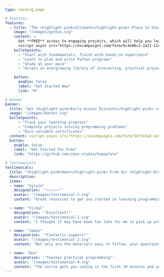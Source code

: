 ```yaml
---
type: landing_page

# Features
features:
  - title: "The <highlight-pink>Ultimate</highlight-pink> Place to Start <highlight-blue>Coding</highlight-blue>"
    image: "/images/python.svg"
    content: >
      Get **FREE** access to engaging projects, which will help you learn Python:
      <script async src="https://eocampaign1.com/form/bc4e96c2-2a21-11ef-a232-4756bf35ba80.js" data-form="bc4e96c2-2a21-11ef-a232-4756bf35ba80"></script>
    bulletpoints:
      - "Start with fundamentals, finish with hands-on experience"
      - "Learn to plan and write Python programs"
      - "Study at your pace"
      - "Access an evergrowing library of interesting, practical projects"

    button:
      enable: false
      label: "Get Started Now"
      link: "#"

# Banner
banner:
  title: "Get <highlight-pink>Early Access Discount</highlight-pink> to Our <highlight-blue>Premium Online Learning Platform.</highlight-blue>"
  image: "/images/banner.svg"
  bulletpoints:
      - "Track your learning progress"
      - "Complete projects solving programming problems"
      - "Earn valuable certificates"
  content: <script async src="https://eocampaign1.com/form/58f243a8-2a53-11ef-8d66-1d7b758a093b.js" data-form="58f243a8-2a53-11ef-8d66-1d7b758a093b"></script>
  button:
    enable: false
    label: "Get Started For Free"
    link: "https://github.com/zeon-studio/hugoplate"

# Testimonials
testimonials:
  title: "<highlight-pink>Hear</highlight-pink> From Our <highlight-blue>Customers</highlight-blue>"
  description:
  items:
  - name: "Sylvia"
    designation: '"⭐⭐⭐⭐⭐"'
    avatar: "/images/testimonial-3.svg"
    content: "Great resources to get you started in learning programming!"

  - name: "Vishal"
    designation: '"Excellent!"'
    avatar: "/images/testimonial-1.svg"
    content: "I thought it may have been too late for me to pick up programming, how wrong was I."

  - name: "James"
    designation: '"Fantastic support!"'
    avatar: "/images/testimonial-2.svg"
    content: "Not only are the materials easy to follow, your questions get answered quickly."

  - name: "Ava"
    designation: '"Teaches practical programming"'
    avatar: "/images/testimonial-4.svg"
    content: "The course gets you coding in the first 10 minutes and you learn by completing projects."
---
```

